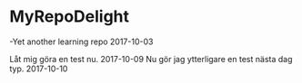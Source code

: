 # MyRepoDelight
-Yet another learning repo 2017-10-03

Låt mig göra en test nu. 2017-10-09
Nu gör jag ytterligare en test nästa dag typ. 2017-10-10
